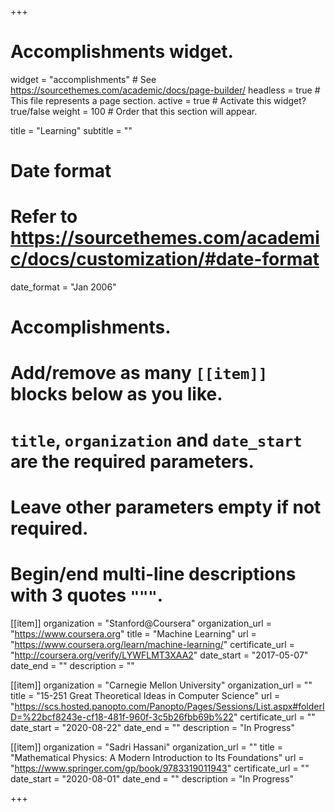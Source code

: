+++
# Accomplishments widget.
widget = "accomplishments"  # See https://sourcethemes.com/academic/docs/page-builder/
headless = true  # This file represents a page section.
active = true  # Activate this widget? true/false
weight = 100  # Order that this section will appear.

title = "Learning"
subtitle = ""

# Date format
#   Refer to https://sourcethemes.com/academic/docs/customization/#date-format
date_format = "Jan 2006"

# Accomplishments.
#   Add/remove as many `[[item]]` blocks below as you like.
#   `title`, `organization` and `date_start` are the required parameters.
#   Leave other parameters empty if not required.
#   Begin/end multi-line descriptions with 3 quotes `"""`.
  
[[item]]
  organization = "Stanford@Coursera"
  organization_url = "https://www.coursera.org"
  title = "Machine Learning"
  url = "https://www.coursera.org/learn/machine-learning/"
  certificate_url = "http://coursera.org/verify/LYWFLMT3XAA2"
  date_start = "2017-05-07"
  date_end = ""
  description = ""

[[item]]
  organization = "Carnegie Mellon University"
  organization_url = ""
  title = "15-251 Great Theoretical Ideas in Computer Science"
  url = "https://scs.hosted.panopto.com/Panopto/Pages/Sessions/List.aspx#folderID=%22bcf8243e-cf18-481f-960f-3c5b26fbb69b%22"
  certificate_url = ""
  date_start = "2020-08-22"
  date_end = ""
  description = "In Progress"
  
[[item]]
  organization = "Sadri Hassani"
  organization_url = ""
  title = "Mathematical Physics: A Modern Introduction to Its Foundations"
  url = "https://www.springer.com/gp/book/9783319011943"
  certificate_url = ""
  date_start = "2020-08-01"
  date_end = ""
  description = "In Progress"

+++
